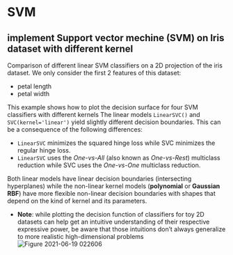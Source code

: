 # SVM
## implement Support vector mechine (SVM) on Iris dataset with different kernel
Comparison of different linear SVM classifiers on a 2D projection of the iris dataset. We only consider the first 2 features of this dataset:

- petal length
- petal width

This example shows how to plot the decision surface for four SVM classifiers with different kernels
The linear models `LinearSVC()` and `SVC(kernel='linear')` yield slightly different decision boundaries. This can be a consequence of the following differences:

- `LinearSVC` minimizes the squared hinge loss while SVC minimizes the regular hinge loss.
- `LinearSVC` uses the _One-vs-All_ (also known as _One-vs-Rest_) multiclass reduction while SVC uses the _One-vs-One_ multiclass reduction.

Both linear models have linear decision boundaries (intersecting hyperplanes) while the non-linear kernel models (**polynomial** or **Gaussian RBF**) have more flexible non-linear decision boundaries with shapes that depend on the kind of kernel and its parameters.

- **Note**: while plotting the decision function of classifiers for toy 2D datasets can help get an intuitive understanding of their respective expressive power, be aware that those intuitions don’t always generalize to more realistic high-dimensional problems
                      ![Figure 2021-06-19 022606](https://user-images.githubusercontent.com/86122475/122619402-37a7d980-d045-11eb-95f4-c4128ff9e0b2.png)
